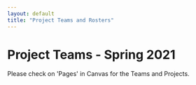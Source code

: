 ```yaml
---
layout: default
title: "Project Teams and Rosters"
---
```

Project Teams - Spring 2021
====================================================
Please check on 'Pages' in Canvas for the Teams and Projects.
<!--
[Project Teams](CS320-Sp20-Teams.pdf)

[CS320 Section 101 Roster (9:00 AM)](CS320-Sp20-101-section-roster.pdf)

[CS320 Section 102 Roster (11:00 AM)](CS320-Sp20-102-section-roster.pdf)

[CS320 Section 103 Roster (2:00 PM)](CS320-Sp20-103-section-roster.pdf)

-->